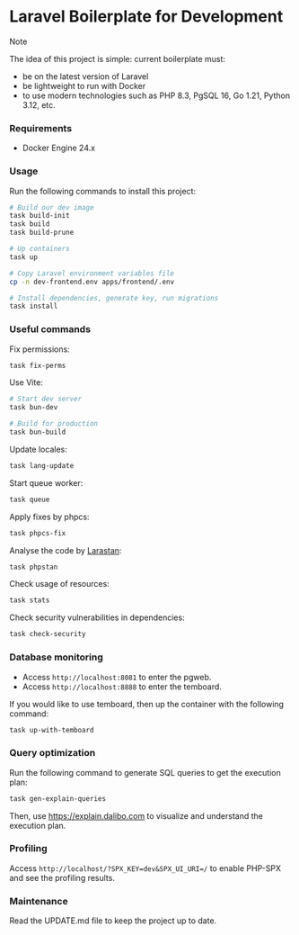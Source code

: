 # Laravel Boilerplate for Development

> [!NOTE]
> The idea of this project is simple: current boilerplate must:
> - be on the latest version of Laravel
> - be lightweight to run with Docker
> - to use modern technologies such as PHP 8.3, PgSQL 16, Go 1.21, Python 3.12, etc.

### Requirements

- Docker Engine 24.x

### Usage

Run the following commands to install this project:

```bash
# Build our dev image
task build-init
task build
task build-prune

# Up containers
task up

# Copy Laravel environment variables file
cp -n dev-frontend.env apps/frontend/.env

# Install dependencies, generate key, run migrations
task install
```

### Useful commands

Fix permissions:

```bash
task fix-perms
```

Use Vite:

```bash
# Start dev server
task bun-dev

# Build for production
task bun-build
```

Update locales:

```bash
task lang-update
```

Start queue worker:

```bash
task queue
```

Apply fixes by phpcs:

```bash
task phpcs-fix
```

Analyse the code by [Larastan](https://github.com/larastan/larastan):

```bash
task phpstan
```

Check usage of resources:

```bash
task stats
```

Check security vulnerabilities in dependencies:

```bash
task check-security
```

### Database monitoring

- Access `http://localhost:8081` to enter the pgweb.
- Access `http://localhost:8888` to enter the temboard.

If you would like to use temboard, then up the container with the following command:

```bash
task up-with-temboard
```

### Query optimization

Run the following command to generate SQL queries to get the execution plan:

```bash
task gen-explain-queries
```

Then, use https://explain.dalibo.com to visualize and understand the execution plan.

### Profiling

Access `http://localhost/?SPX_KEY=dev&SPX_UI_URI=/` to enable PHP-SPX and see the profiling results.

### Maintenance

Read the UPDATE.md file to keep the project up to date.
